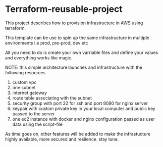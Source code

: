 # Terraform-reusable-project

This project describes how to provision infrastructure in AWS using terraform.

This template can be use to spin up the same infrastructure in multiple environments i.e prod, pre-prod, dev etc

All you need to do is create your own varriable files and define your values and everything works like magic.

NOTE: this simple architecture launches and infrastructure with the following resources
1. custom vpc
2. one subnet
3. internet gateway 
4. route table associating with the subnet
5. security group with port 22 for ssh and port 8080 for nginx server
6. keypair with custom private key in your local computer and public key passed to the server 
7. one ec2 instance with docker and nginx configuration passed as user data using the script-file 

As time goes on, other features will be added to make the infrastucture highly available, more secured and resilence. stay tune.